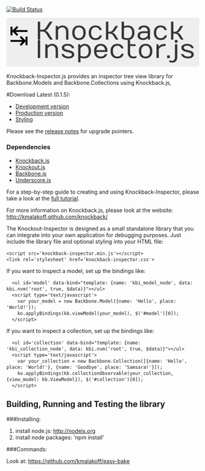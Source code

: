 [![Build Status](https://secure.travis-ci.org/kmalakoff/knockback-inspector.png)](http://travis-ci.org/kmalakoff/knockback-inspector)

![logo](https://github.com/kmalakoff/knockback-inspector/raw/master/media/logo.png)

Knockback-Inspector.js provides an inspector tree view library for Backbone.Models and Backbone.Collections using Knockback.js,

#Download Latest (0.1.5):

* [Development version](https://raw.github.com/kmalakoff/knockback-inspector/0.1.5/knockback-inspector.js)
* [Production version](https://raw.github.com/kmalakoff/knockback-inspector/0.1.5/knockback-inspector.min.js)
* [Styling](http://cloud.github.com/downloads/kmalakoff/knockback-inspector/knockback-inspector.css)

Please see the [release notes](https://github.com/kmalakoff/knockback-inspector/blob/master/RELEASE_NOTES.md) for upgrade pointers.

### Dependencies

* [Knockback.js](http://kmalakoff.github.com/knockback/)
* [Knockout.js](https://github.com/SteveSanderson/knockout/downloads/)
* [Backbone.js](http://documentcloud.github.com/backbone/)
* [Underscore.js](http://documentcloud.github.com/underscore/)


For a step-by-step guide to creating and using Knockback-Inspector, please take a look at the [full tutorial](http://kmalakoff.github.com/knockback/tutorial_knockback_inspector.html
).

For more information on Knockback.js, please look at the website: http://kmalakoff.github.com/knockback/

The Knockout-Inspector is designed as a small standalone library that you can integrate into your own application for debugging purposes. Just include the library file and optional styling into your HTML file:

```
<script src='knockback-inspector.min.js'></script>
<link rel='stylesheet' href='knockback-inspector.css'>
```

If you want to inspect a model, set up the bindings like:

````
  <ul id='model' data-bind="template: {name: 'kbi_model_node', data: kbi.nvm('root', true, $data)}"></ul>
  <script type='text/javascript'>
    var your_model = new Backbone.Model({name: 'Hello', place: 'World!'});
    ko.applyBindings(kb.viewModel(your_model), $('#model')[0]);
  </script>
````

If you want to inspect a collection, set up the bindings like:

````
  <ul id='collection' data-bind="template: {name: 'kbi_collection_node', data: kbi.nvm('root', true, $data)}"></ul>
  <script type='text/javascript'>
    var your_collection = new Backbone.Collection([{name: 'Hello', place: 'World!'}, {name: 'Goodbye', place: 'Samsara!'}]);
    ko.applyBindings(kb.collectionObservable(your_collection, {view_model: kb.ViewModel}), $('#collection')[0]);
  </script>
````


Building, Running and Testing the library
-----------------------

###Installing:

1. install node.js: http://nodejs.org
2. install node packages: 'npm install'

###Commands:

Look at: https://github.com/kmalakoff/easy-bake